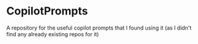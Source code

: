 # CopilotPrompts
A repository for the useful copilot prompts that I found using it (as I didn't find any already existing repos for it)
